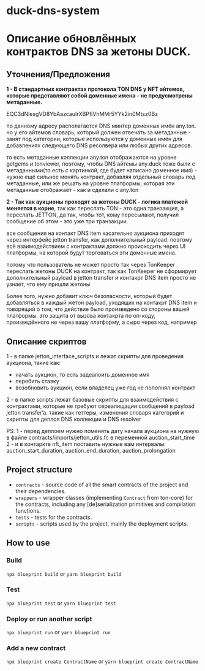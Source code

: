 # duck-dns-system

# Описание обновлённых контрактов DNS за жетоны DUCK.

## Уточнения/Предложения 

**1 - В стандартных контрактах протокола TON DNS у NFT айтемов, которые представляют собой доменные имена - не предусмотрены метаданные.**

EQC3dNlesgVD8YbAazcauIrXBPfiVhMMr5YYk2in0Mtsz0Bz

по данному адресу располагается DNS минтер доменных имён any.ton. но у его айтемов словарь, который должен отвечать за метаданные - занят под категории, которые используются у доменных имён для добавлениях следующего DNS ресолвера или любых других адресов.

то есть метаданные коллекции any.ton отображаются на уровне getgems и tonviewer, поэтому, чтобы DNS айтемы any.duck тоже были с метаданными(то есть с картинкой, где будет написано доменное имя) - нужно ещё сильнее менять контракт, добавляя отдельный словарь под метаданные, или же решать на уровне платформы, которая эти метаданные отображает - как и сделали с any.ton

**2 - Так как аукционы проходят за жетоны DUCK - логика платежей меняется в корне**, так как переслать TON - это одна транзакция, а переслать JETTON, да так, чтобы тот, кому пересылают, получил сообщение об этом - это уже три транзакции.

все сообщения на контакт DNS item касательно аукциона приходят через интерфейс jetton transfer, как дополнительный payload. поэтому всё взаимодействием с контрактами должно происходить через UI платформы, на которой будут торговаться эти доменные имена.

потому что пользователь не может просто так через TonKeeper переслать жетоны DUCK на контракт, так как TonKeeper не сформирует дополнительный payload в jetton transfer и контакрт DNS item просто не узнает, что ему пришли жетоны

Более того, нужно добавит ключ безопасности, который будет добавляться в каждый жетон payload, уходящих на контакрт DNS item и говорящий о том, что действие было произведено со стороны вашей платформы. это защита от вызова контакрта по оп-коду, произведённого не через вашу платформу, а сыро через код, например 

## Описание скриптов

1 - в папке jetton_interface_scripts и лежат скрипты для проведения аукциона, такие как: 
- начать аукцион, то есть задеалоить доменное имя
- перебить ставку 
- возобновить аукцион, если владелец уже год не пополнял контракт 

2 - в папке scripts лежат базовые скрипты для взаимодействия с контрактами, которые не требуют сереалищации сообщений в payload jetton transfer’a. такие как геттеры, изменения словаря категорий и скрипты для деплоя DNS коллекции и DNS resolver

PS: 
1 - перед деплоем нужно поменять дату начала аукциона на нужную в файле contracts/imports/jetton_utils.fc в переменной auction_start_time
2 - и в контаркте nft_item поставить нужные вам интервалы: auction_start_duration, auction_end_duration, auction_prolongation


## Project structure

-   `contracts` - source code of all the smart contracts of the project and their dependencies.
-   `wrappers` - wrapper classes (implementing `Contract` from ton-core) for the contracts, including any [de]serialization primitives and compilation functions.
-   `tests` - tests for the contracts.
-   `scripts` - scripts used by the project, mainly the deployment scripts.

## How to use

### Build

`npx blueprint build` or `yarn blueprint build`

### Test

`npx blueprint test` or `yarn blueprint test`

### Deploy or run another script

`npx blueprint run` or `yarn blueprint run`

### Add a new contract

`npx blueprint create ContractName` or `yarn blueprint create ContractName`
